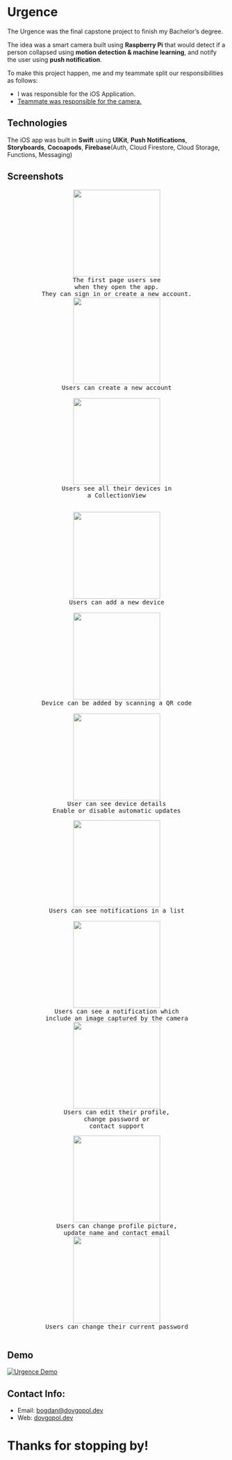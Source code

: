 # Urgence
The Urgence was the final capstone project to finish my Bachelor’s degree. 

The idea was a smart camera built using **Raspberry Pi** that would detect if a person collapsed using **motion detection & machine learning**, and notify the user using **push notification**.

To make this project happen, me and my teammate split our responsibilities as follows: 

 - I was responsible for the iOS Application. 
 - [Teammate was responsible for the camera.](https://github.com/aoddy10/adv2-urgence)

## Technologies
The iOS app was built in **Swift** using **UIKit**, **Push Notifications**, **Storyboards**, **Cocoapods**, **Firebase**(Auth, Cloud Firestore, Cloud Storage, Functions, Messaging)

## Screenshots


<p align="center">
	 <kbd style="">
		<img src="https://raw.githubusercontent.com/bogdandovgopol/Urgence/master/screenshots/1.png" width="200">
	   <br/>The first page users see <br/>when they open the app. <br/>
	They can sign in or create a new account. <br/>
	   </kbd>
	 <span>
	 <kbd>
		 <img src="https://raw.githubusercontent.com/bogdandovgopol/Urgence/master/screenshots/2.png" width="200">
		 <br/>
		 Users can create a new account<br/>
		 <br/>
	 </kbd>
	 <kbd>
		 <img src="https://raw.githubusercontent.com/bogdandovgopol/Urgence/master/screenshots/3.png" width="200">
		 <br/>
		 Users see all their devices in <br/> a CollectionView<br/>
		 <br/>
	 </kbd>
</p>
<p align="center">
	 <kbd style="">
		<img src="https://raw.githubusercontent.com/bogdandovgopol/Urgence/master/screenshots/4.png" width="200">
	   <br/>
		 Users can add a new device<br/>
		 <br/>
	   </kbd>
	 <span>
	 <kbd>
		 <img src="https://raw.githubusercontent.com/bogdandovgopol/Urgence/master/screenshots/5.png" width="200">
		 <br/>
		 Device can be added by scanning a QR code<br/>
		 <br/>
	 </kbd>
	 <kbd>
		 <img src="https://raw.githubusercontent.com/bogdandovgopol/Urgence/master/screenshots/6.png" width="200">
		 <br/>
		 User can see device details<br/>
		 Enable or disable automatic updates<br/>
	 </kbd>
</p>
<p align="center">
	 <kbd style="">
		<img src="https://raw.githubusercontent.com/bogdandovgopol/Urgence/master/screenshots/8.png" width="200">
	   <br/>
		 Users can see notifications in a list<br/><br/>
	   </kbd>
	 <span>
	 <kbd>
		 <img src="https://raw.githubusercontent.com/bogdandovgopol/Urgence/master/screenshots/7.png" width="200">
		 <br/>
		 Users can see a notification which 
		 <br/>include an image captured by the camera
	 </kbd>
	 <kbd>
		 <img src="https://raw.githubusercontent.com/bogdandovgopol/Urgence/master/screenshots/9.png" width="200">
		 <br/>
		 Users can edit their profile, <br/>change password or <br/>
		 contact support<br/>
	 </kbd>
</p>

<p align="center">
	 <kbd style="">
		<img src="https://raw.githubusercontent.com/bogdandovgopol/Urgence/master/screenshots/10.png" width="200">
	   <br/>
		 Users can change profile picture,
		 <br/>update name and contact email<br/>
	   </kbd>
	 <span>
	 <kbd>
		 <img src="https://raw.githubusercontent.com/bogdandovgopol/Urgence/master/screenshots/11.png" width="200">
		 <br/>
		 Users can change their current password
		 <br/><br/>
	 </kbd>
</p>

## Demo
[![Urgence Demo](https://img.youtube.com/vi/331uxFFW-yA/0.jpg)](https://www.youtube.com/watch?v=331uxFFW-yA "Urgence Demo")


## Contact Info:
- Email: bogdan@dovgopol.dev
- Web: [dovgopol.dev](https://dovgopol.dev)

# Thanks for stopping by!

